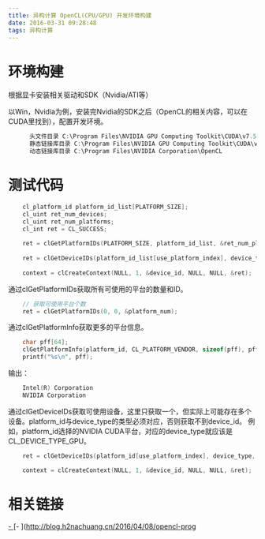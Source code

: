 ```yaml
---
title: 异构计算 OpenCL(CPU/GPU) 开发环境构建
date: 2016-03-31 09:28:48
tags: 异构计算
---
```

# 环境构建
根据显卡安装相关驱动和SDK（Nvidia/ATI等）

以Win，Nvidia为例，安装完Nvidia的SDK之后（OpenCL的相关内容，可以在CUDA里找到），配置开发环境。
```C
      头文件目录 C:\Program Files\NVIDIA GPU Computing Toolkit\CUDA\v7.5\include
      静态链接库目录 C:\Program Files\NVIDIA GPU Computing Toolkit\CUDA\v7.5\lib\Win32
      动态链接库目录 C:\Program Files\NVIDIA Corporation\OpenCL
```
# 测试代码
```C
    cl_platform_id platform_id_list[PLATFORM_SIZE];
    cl_uint ret_num_devices;
    cl_uint ret_num_platforms;
    cl_int ret = CL_SUCCESS;
    
    ret = clGetPlatformIDs(PLATFORM_SIZE, platform_id_list, &ret_num_platforms);
    
    ret = clGetDeviceIDs(platform_id_list[use_platform_index], device_type, 1, &device_id, &ret_num_devices);
    
    context = clCreateContext(NULL, 1, &device_id, NULL, NULL, &ret);
```
通过clGetPlatformIDs获取所有可使用的平台的数量和ID。
```C
    // 获取可使用平台个数
    ret = clGetPlatformIDs(0, 0, &platform_num);
```
通过clGetPlatformInfo获取更多的平台信息。
```C
    char pff[64];
    clGetPlatformInfo(platform_id, CL_PLATFORM_VENDOR, sizeof(pff), pff, NULL);
    printf("%s\n", pff);
```
输出：
```C
    Intel(R) Corporation
    NVIDIA Corporation
```
通过clGetDeviceIDs获取可使用设备，这里只获取一个，但实际上可能存在多个设备。platform_id与device_type的类型必须对应，否则获取不到device_id。
例如，platform_id选择的NVIDIA CUDA平台，对应的device_type就应该是CL_DEVICE_TYPE_GPU。
```C
    ret = clGetDeviceIDs(platform_id[use_platform_index], device_type, 1, &device_id, &ret_num_devices);

    context = clCreateContext(NULL, 1, &device_id, NULL, NULL, &ret);
```

# 相关链接 
[- ](http://blog.h2nachuang.cn/2016/03/31/opencl-environment-build/)
[- ](http://blog.h2nachuang.cn/2016/04/08/opencl-prog
